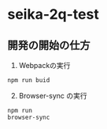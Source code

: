 # seika-2q-test
## 開発の開始の仕方
1. Webpackの実行

```
npm run buid
```

2. Browser-sync
の実行

```
npm run
browser-sync
```
